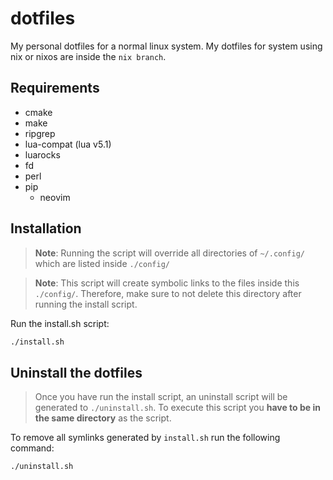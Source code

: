 # dotfiles

My personal dotfiles for a normal linux system.
My dotfiles for system using nix or nixos are inside the `nix branch`.

## Requirements

- cmake
- make
- ripgrep
- lua-compat (lua v5.1)
- luarocks
- fd
- perl
- pip
    - neovim

## Installation

> **Note**: Running the script will override all directories of `~/.config/`
> which are listed inside `./config/`

> **Note**: This script will create symbolic links to the files inside this `./config/`.
> Therefore, make sure to not delete this directory after running the install script.

Run the install.sh script:

```bash
./install.sh
```

## Uninstall the dotfiles

> Once you have run the install script, an uninstall script will be generated to
> `./uninstall.sh`. To execute this script you **have to be in the same directory**
> as the script.

To remove all symlinks generated by `install.sh` run the following command:

```bash
./uninstall.sh
```

